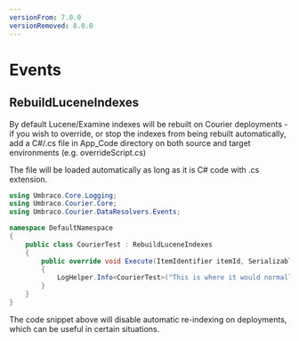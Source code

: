 ```yaml
---
versionFrom: 7.0.0
versionRemoved: 8.0.0
---
```


# Events

## RebuildLuceneIndexes
By default Lucene/Examine indexes will be rebuilt on Courier deployments - if you wish to override, or stop the indexes from being rebuilt automatically, add a C#/.cs file in App_Code directory on both source and target environments (e.g. overrideScript.cs)

The file will be loaded automatically as long as it is C# code with .cs extension.


```csharp
using Umbraco.Core.Logging;
using Umbraco.Courier.Core;
using Umbraco.Courier.DataResolvers.Events;

namespace DefaultNamespace
{
    public class CourierTest : RebuildLuceneIndexes
    {
        public override void Execute(ItemIdentifier itemId, SerializableDictionary<string, string> parameters)
        {
            LogHelper.Info<CourierTest>("This is where it would normally have rebuilt the index");
        }
    }
}
```

The code snippet above will disable automatic re-indexing on deployments, which can be useful in certain situations.
